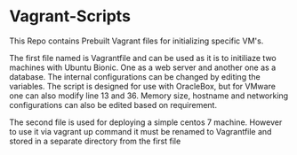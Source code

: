 # Vagrant-Scripts

This Repo contains Prebuilt Vagrant files for initializing specific VM's.

The first file named is Vagrantfile and can be used as it is to initiliaze two machines with Ubuntu Bionic. One as a web server and another one as a database. The internal configurations can be changed by editing the variables. The script is designed for use with OracleBox, but for VMware one can also modify line 13 and 36. Memory size, hostname and networking configurations can also be edited based on requirement.

The second file is used for deploying a simple centos 7 machine. However to use it via vagrant up command it must be renamed to Vagrantfile and stored in a separate directory from the first file
